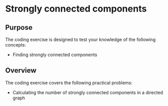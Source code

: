 # Strongly connected components

## Purpose

The coding exercise is designed to test your knowledge of the following concepts:

* Finding strongly connected components  

## Overview

The coding exercise covers the following practical problems:
* Calculating the number of strongly connected components in a directed graph 
